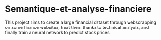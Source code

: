 # Semantique-et-analyse-financiere
This project aims to create a large financial dataset through webscrapping on some finance websites, treat them thanks to technical analysis, and finally train a neural network to predict stock prices
